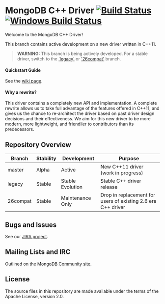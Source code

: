 # MongoDB C++ Driver [![Build Status](https://travis-ci.org/mongodb/mongo-cxx-driver.svg?branch=master)](https://travis-ci.org/mongodb/mongo-cxx-driver)[![Windows Build Status](https://ci.appveyor.com/api/projects/status/41dsiegqa004992e?svg=true)](https://ci.appveyor.com/project/markbenvenuto/mongo-cxx-driver)
Welcome to the MongoDB C++ Driver!

This branch contains active development on a new driver written in C++11.

> **WARNING:** This branch is being actively developed. For a stable driver, switch to the ['legacy'](https://github.com/mongodb/mongo-cxx-driver/tree/legacy) or ['26compat'](https://github.com/mongodb/mongo-cxx-driver/tree/26compat) branch.

#### Quickstart Guide

See the [wiki page](https://github.com/mongodb/mongo-cxx-driver/wiki/Quickstart-Guide-(New-Driver)).

#### Why a rewrite?
This driver contains a completely new API and implementation. A complete rewrite allows us to take full advantage of the features offered in C++11, and gives us the chance to re-architect the driver based on past driver design decisions and their effectiveness. We aim for this new driver to be more modern, more lightweight, and friendlier to contributors than its predecessors.

## Repository Overview
| Branch   | Stability   | Development       | Purpose                                                      |
| -------- | ------------| ----------------- | ------------------------------------------------------------ |
| master   | Alpha       | Active            | New C++11 driver (work in progress)                          |
| legacy   | Stable      | Stable Evolution  | Stable C++ driver release                                    |
| 26compat | Stable      | Maintenance Only  | Drop in replacement for users of existing 2.6 era C++ driver |

## Bugs and Issues

See our [JIRA project](http://jira.mongodb.org/browse/CXX).

## Mailing Lists and IRC

Outlined on the [MongoDB Community site](http://dochub.mongodb.org/core/community).

## License

The source files in this repository are made available under the terms of the Apache License, version 2.0.
